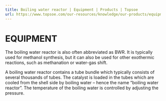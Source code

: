 ```yaml
---
title: Boiling water reactor | Equipment | Products | Topsoe
url: https://www.topsoe.com/our-resources/knowledge/our-products/equipment/boiling-water-reactor#main-content
---
```


# EQUIPMENT

The boiling water reactor is also often abbreviated as BWR. It is typically used for methanol synthesis, but it can also be used for other exothermic reactions, such as methanation or water-gas shift.

A boiling water reactor contains a tube bundle which typically consists of several thousands of tubes. The catalyst is loaded in the tubes which are cooled from the shell side by boiling water – hence the name “boiling water reactor”. The temperature of the boiling water is controlled by adjusting the pressure.